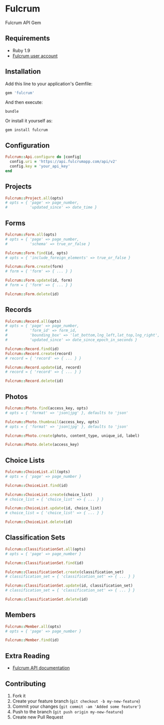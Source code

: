 # Fulcrum

Fulcrum API Gem

## Requirements

* Ruby 1.9
* [Fulcrum user account](https://web.fulcrumapp.com)

## Installation

Add this line to your application's Gemfile:

```ruby
gem 'fulcrum'
```

And then execute:

    bundle

Or install it yourself as:

    gem install fulcrum

## Configuration

```ruby
Fulcrum::Api.configure do |config|
  config.uri = 'https://api.fulcrumapp.com/api/v2'
  config.key = 'your_api_key'
end
```

## Projects

```ruby
Fulcrum::Project.all(opts)
# opts = { 'page' => page_number,
#          'updated_since' => date_time }
```

## Forms

```ruby
Fulcrum::Form.all(opts)
# opts = { 'page' => page_number,
#          'schema' => true_or_false }

Fulcrum::Form.find(id, opts)
# opts = { 'include_foreign_elements' => true_or_false }

Fulcrum::Form.create(form)
# form = { 'form' => { ... } }

Fulcrum::Form.update(id, form)
# form = { 'form' => { ... } }

Fulcrum::Form.delete(id)
```

## Records

```ruby
Fulcrum::Record.all(opts)
# opts = { 'page' => page_number,
#          'form_id' => form_id,
#          'bounding_box' => 'lat_bottom,lng_left,lat_top,lng_right',
#          'updated_since' => date_since_epoch_in_seconds }

Fulcrum::Record.find(id)
Fulcrum::Record.create(record)
# record = { 'record' => { ... } }

Fulcrum::Record.update(id, record)
# record = { 'record' => { ... } }

Fulcrum::Record.delete(id)
```

## Photos

```ruby
Fulcrum::Photo.find(access_key, opts)
# opts = { 'format' => 'json|jpg' }, defaults to 'json'

Fulcrum::Photo.thumbnail(access_key, opts)
# opts = { 'format' => 'json|jpg' }, defaults to 'json'

Fulcrum::Photo.create(photo, content_type, unique_id, label)

Fulcrum::Photo.delete(access_key)
```

## Choice Lists

```ruby
Fulcrum::ChoiceList.all(opts)
# opts = { 'page' => page_number }

Fulcrum::ChoiceList.find(id)

Fulcrum::ChoiceList.create(choice_list)
# choice_list = { 'choice_list' => { ... } }

Fulcrum::ChoiceList.update(id, choice_list)
# choice_list = { 'choice_list' => { ... } }

Fulcrum::ChoiceList.delete(id)
```

## Classification Sets

```ruby
Fulcrum::ClassificationSet.all(opts)
# opts = { 'page' => page_number }

Fulcrum::ClassificationSet.find(id)

Fulcrum::ClassificationSet.create(classification_set)
# classification_set = { 'classification_set' => { ... } }

Fulcrum::ClassificationSet.update(id, classification_set)
# classification_set = { 'classification_set' => { ... } }

Fulcrum::ClassificationSet.delete(id)
```

## Members

```ruby
Fulcrum::Member.all(opts)
# opts = { 'page' => page_number }

Fulcrum::Member.find(id)
```

## Extra Reading

* [Fulcrum API documentation](http://fulcrumapp.com/developers/api/)

## Contributing

1. Fork it
2. Create your feature branch (`git checkout -b my-new-feature`)
3. Commit your changes (`git commit -am 'Added some feature'`)
4. Push to the branch (`git push origin my-new-feature`)
5. Create new Pull Request
